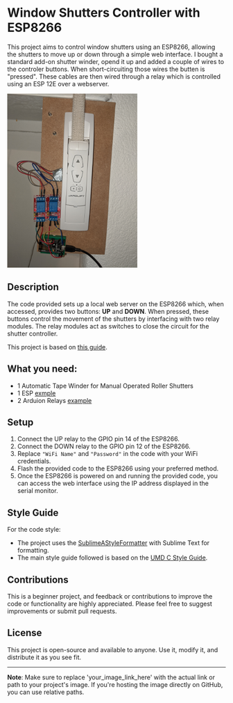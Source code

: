 # Window Shutters Controller with ESP8266

This project aims to control window shutters using an ESP8266, allowing the shutters to move up or down through a simple web interface.
I bought a standard add-on shutter winder, opend it up and added a couple of wires to the controler buttons. When short-circuiting those wires the butten is "pressed". These cables are then wired through a relay which is controlled using an ESP 12E over a webserver.  

<!-- ![Project Image](/images/shutterandesp.jpg?raw=true)   Replace 'your_image_link_here' with the link to your project's image. -->
<img src="/images/shutterandesp.jpg" alt="drawing" width="300"/>


## Description

The code provided sets up a local web server on the ESP8266 which, when accessed, provides two buttons: **UP** and **DOWN**. When pressed, these buttons control the movement of the shutters by interfacing with two relay modules. The relay modules act as switches to close the circuit for the shutter controller.

This project is based on [this guide](https://www.az-delivery.de/blogs/azdelivery-blog-fur-arduino-und-raspberry-pi/html-buttons).

## What you need:
* 1 Automatic Tape Winder for Manual Operated Roller Shutters 
* 1 ESP [exmple](https://www.instructables.com/id/Programming-ESP8266-ESP-12E-NodeMCU-Using-Arduino-/)
* 2 Arduion Relays [example](https://arduinogetstarted.com/tutorials/arduino-relay)

## Setup

1. Connect the UP relay to the GPIO pin 14 of the ESP8266.
2. Connect the DOWN relay to the GPIO pin 12 of the ESP8266.
3. Replace `"WiFi Name"` and `"Password"` in the code with your WiFi credentials.
4. Flash the provided code to the ESP8266 using your preferred method.
5. Once the ESP8266 is powered on and running the provided code, you can access the web interface using the IP address displayed in the serial monitor.

## Style Guide

For the code style:

- The project uses the [SublimeAStyleFormatter](https://packagecontrol.io/packages/SublimeAStyleFormatter) with Sublime Text for formatting.
- The main style guide followed is based on the [UMD C Style Guide](http://www.cs.umd.edu/~nelson/classes/resources/cstyleguide/).

## Contributions

This is a beginner project, and feedback or contributions to improve the code or functionality are highly appreciated. Please feel free to suggest improvements or submit pull requests.

## License

This project is open-source and available to anyone. Use it, modify it, and distribute it as you see fit.

---

**Note**: Make sure to replace 'your_image_link_here' with the actual link or path to your project's image. If you're hosting the image directly on GitHub, you can use relative paths.
